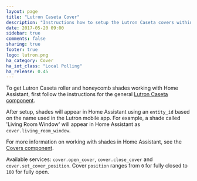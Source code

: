 ```yaml
---
layout: page
title: "Lutron Caseta Cover"
description: "Instructions how to setup the Lutron Caseta covers within Home Assistant."
date: 2017-05-20 09:00
sidebar: true
comments: false
sharing: true
footer: true
logo: lutron.png
ha_category: Cover
ha_iot_class: "Local Polling"
ha_release: 0.45
---
```


To get Lutron Caseta roller and honeycomb shades working with Home Assistant, first follow the instructions for the general [Lutron Caseta component](/components/lutron_caseta/).

After setup, shades will appear in Home Assistant using an `entity_id` based on the name used in the Lutron mobile app. For example, a shade called 'Living Room Window' will appear in Home Assistant as `cover.living_room_window`.

For more information on working with shades in Home Assistant, see the [Covers component](/components/cover/).

Available services: `cover.open_cover`, `cover.close_cover` and `cover.set_cover_position`. Cover `position` ranges from `0` for fully closed to `100` for fully open.